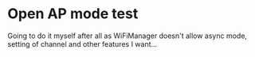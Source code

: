 # Open AP mode test

Going to do it myself after all as WiFiManager doesn't allow async mode, setting
of channel and other features I want...

